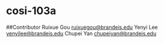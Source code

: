 # cosi-103a
##Contributor
Ruixue Gou ruixuegou@brandeis.edu
Yenyi Lee yenyilee@brandeis.edu
Chupei Yan chupeiyan@brandeis.edu